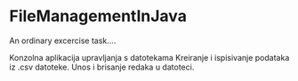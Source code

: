 # FileManagementInJava
An ordinary excercise task....

Konzolna aplikacija upravljanja s datotekama
Kreiranje i ispisivanje podataka iz .csv datoteke. Unos i brisanje redaka u datoteci.
